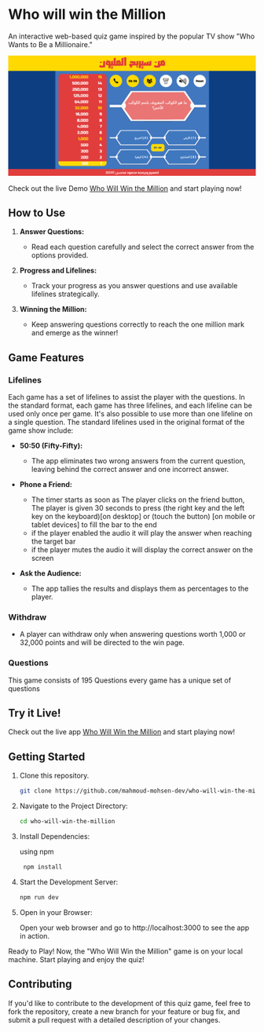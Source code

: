 # Who will win the Million

An interactive web-based quiz game inspired by the popular TV show "Who Wants to Be a Millionaire."

<img src='./public/preview-demo.png'></img>

Check out the live Demo [Who Will Win the Million](https://who-will-win-the-million.vercel.app/) and start playing now!

## How to Use

1. **Answer Questions:**

    - Read each question carefully and select the correct answer from the options provided.

2. **Progress and Lifelines:**

    - Track your progress as you answer questions and use available lifelines strategically.

3. **Winning the Million:**
    - Keep answering questions correctly to reach the one million mark and emerge as the winner!

## Game Features

### Lifelines

Each game has a set of lifelines to assist the player with the questions. In the standard format, each game has three lifelines, and each lifeline can be used only once per game. It's also possible to use more than one lifeline on a single question. The standard lifelines used in the original format of the game show include:

-   **50:50 (Fifty-Fifty):**

    -   The app eliminates two wrong answers from the current question, leaving behind the correct answer and one incorrect answer.

-   **Phone a Friend:**

    -   The timer starts as soon as The player clicks on the friend button, The player is given 30 seconds to press (the right key and the left key on the keyboard)[on desktop] or (touch the button) [on mobile or tablet devices] to fill the bar to the end
    -   if the player enabled the audio it will play the answer when reaching the target bar
    -   if the player mutes the audio it will display the correct answer on the screen

-   **Ask the Audience:**
    -   The app tallies the results and displays them as percentages to the player.

### Withdraw

-   A player can withdraw only when answering questions worth 1,000 or 32,000 points and will be directed to the win page.

### Questions

This game consists of 195 Questions every game has a unique set of questions

## Try it Live!

Check out the live app [Who Will Win the Million](https://who-will-win-the-million.vercel.app/) and start playing now!

## Getting Started

1. Clone this repository.

    ```bash
    git clone https://github.com/mahmoud-mohsen-dev/who-will-win-the-million.git
    ```

2. Navigate to the Project Directory:
    ```bash
    cd who-will-win-the-million
    ```
3. Install Dependencies:

    using npm

    ```bash
     npm install
    ```

4. Start the Development Server:

    ```bash
    npm run dev
    ```

5. Open in your Browser:

    Open your web browser and go to http://localhost:3000 to see the app in action.

Ready to Play!
Now, the "Who Will Win the Million" game is on your local machine. Start playing and enjoy the quiz!

## Contributing

If you'd like to contribute to the development of this quiz game, feel free to fork the repository, create a new branch for your feature or bug fix, and submit a pull request with a detailed description of your changes.
